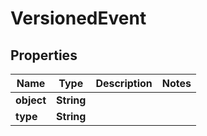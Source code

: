 
# VersionedEvent

## Properties
Name | Type | Description | Notes
------------ | ------------- | ------------- | -------------
**object** | **String** |  | 
**type** | **String** |  | 



